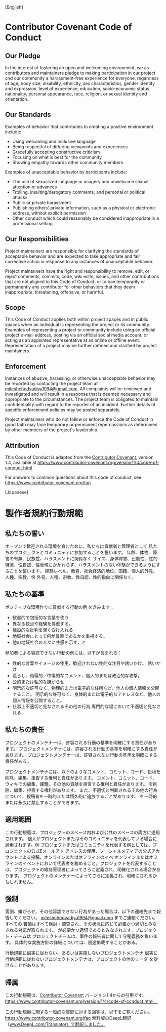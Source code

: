 [English]
# Contributor Covenant Code of Conduct

## Our Pledge

In the interest of fostering an open and welcoming environment, we as
contributors and maintainers pledge to making participation in our project and
our community a harassment-free experience for everyone, regardless of age, body
size, disability, ethnicity, sex characteristics, gender identity and expression,
level of experience, education, socio-economic status, nationality, personal
appearance, race, religion, or sexual identity and orientation.

## Our Standards

Examples of behavior that contributes to creating a positive environment
include:

* Using welcoming and inclusive language
* Being respectful of differing viewpoints and experiences
* Gracefully accepting constructive criticism
* Focusing on what is best for the community
* Showing empathy towards other community members

Examples of unacceptable behavior by participants include:

* The use of sexualized language or imagery and unwelcome sexual attention or
 advances
* Trolling, insulting/derogatory comments, and personal or political attacks
* Public or private harassment
* Publishing others' private information, such as a physical or electronic
 address, without explicit permission
* Other conduct which could reasonably be considered inappropriate in a
 professional setting

## Our Responsibilities

Project maintainers are responsible for clarifying the standards of acceptable
behavior and are expected to take appropriate and fair corrective action in
response to any instances of unacceptable behavior.

Project maintainers have the right and responsibility to remove, edit, or
reject comments, commits, code, wiki edits, issues, and other contributions
that are not aligned to this Code of Conduct, or to ban temporarily or
permanently any contributor for other behaviors that they deem inappropriate,
threatening, offensive, or harmful.

## Scope

This Code of Conduct applies both within project spaces and in public spaces
when an individual is representing the project or its community. Examples of
representing a project or community include using an official project e-mail
address, posting via an official social media account, or acting as an appointed
representative at an online or offline event. Representation of a project may be
further defined and clarified by project maintainers.

## Enforcement

Instances of abusive, harassing, or otherwise unacceptable behavior may be
reported by contacting the project team at miteshchodvadiya1994@gmail.com. All
complaints will be reviewed and investigated and will result in a response that
is deemed necessary and appropriate to the circumstances. The project team is
obligated to maintain confidentiality with regard to the reporter of an incident.
Further details of specific enforcement policies may be posted separately.

Project maintainers who do not follow or enforce the Code of Conduct in good
faith may face temporary or permanent repercussions as determined by other
members of the project's leadership.

## Attribution

This Code of Conduct is adapted from the [Contributor Covenant][homepage], version 1.4,
available at https://www.contributor-covenant.org/version/1/4/code-of-conduct.html

[homepage]: https://www.contributor-covenant.org

For answers to common questions about this code of conduct, see
https://www.contributor-covenant.org/faq

[Japanese]
# 製作者規約行動規範

## 私たちの誓い

オープンで歓迎される環境を育むために、私たちは貢献者と管理者として
私たちのプロジェクトとコミュニティに参加することを誓います。
年齢、体格、障害の有無、民族性、ハラスメントに関係なく
サイズ、身体障害、民族性、性的特徴、性自認、性表現にかかわらず、ハラスメントのない体験ができるようにすることを誓います、
経験レベル、教育、社会経済的地位、国籍、個人的外見、人種、宗教、性
外見、人種、宗教、性自認、性的指向に関係なく。

## 私たちの基準

ポジティブな環境作りに貢献する行動の例
を含みます：

* 歓迎的で包括的な言葉を使う
* 異なる視点や経験を尊重する。
* 建設的な批判を潔く受け入れる
* 地域社会にとって何が最善であるかを重視する。
* 他の地域社会の人々に共感を示すこと

参加者による容認できない行動の例には、以下が含まれる：

* 性的な言葉やイメージの使用、歓迎されない性的な注目や誘いかけ。
 誘いかけ
* 荒らし、侮辱的／中傷的なコメント、個人的または政治的な攻撃。
* 公的または私的な嫌がらせ
* 明示的な許可なく、物理的または電子的な住所など、他人の個人情報を公開すること。
 明示的な許可なく、身体的または電子的なアドレスなど、他人の個人情報を公開すること。
* 仕事上不適切と見なされるその他の行為
 専門的な場において不適切と見なされる

## 私たちの責任

プロジェクトのメンテナーは、許容される行動の基準を明確にする責任があります。
プロジェクトメンテナには、許容される行動の基準を明確にする責任があります。
プロジェクトメンテナーは、許容されない行動の基準を明確にする責任がある。

プロジェクトメンテナには、以下のようなコメント、コミット、コード、投稿を削除、編集、拒否する権利と責任があります。
コメント、コミット、コード、ウィキでの編集、課題、その他の貢献を拒否する権利と責任があります。
を削除、編集、拒否する権利があります。
また、不適切と判断されるその他の行為について、投稿者を一時的または恒久的に追放することがあります、
を一時的または永久に禁止することができます。

## 適用範囲

この行動規範は、プロジェクトのスペース内および公共のスペースの両方に適用されます。
個人がプロジェクトまたはそのコミュニティを代表している場合に適用されます。例
プロジェクトまたはコミュニティを代表する例としては、プロジェクトの公式Eメールアド
アドレスの使用、ソーシャルメディアの公式アカウントによる投稿、オンラインまたはオフラインのイベ
オンラインまたはオフラインのイベントにおいて代表者を務めること。プロジェクトを代表することは、プロジェクトの維持管理者によってさらに定義され、明確化される場合があります。
プロジェクトのメンテナーによってさらに定義され、明確にされるかもしれません。

## 強制

罵倒、嫌がらせ、その他容認できない行為があった場合は、以下の連絡先まで報告してください。
miteshchodvadiya1994@gmail.com までご連絡ください。すべての
苦情はすべて検討・調査され、その状況に応じて必要かつ適切とみなされる対応が取られます。
が必要かつ適切であるとみなされます。プロジェクト・チームは
プロジェクトチームは、事件の報告者に関して守秘義務を負います。
具体的な実施方針の詳細については、別途掲載することがある。

行動規範に誠実に従わない、あるいは実施しないプロジェクトメンテナ
誠実に行動規範に従わないプロジェクトメンテナは、プロジェクトの他のリーダ
を受けることがあります。

## 帰属

この行動規範は、[Contributor Covenant][ホームページ] バージョン1.4からの引用です、
https://www.contributor-covenant.org/version/1/4/code-of-conduct.html。

[ホームページ]: https://www.contributor-covenant.org

この行動規範に関する一般的な質問に対する回答は、以下をご覧ください。
https://www.contributor-covenant.org/faq
 無料版のDeepL翻訳（www.DeepL.com/Translator）で翻訳しました。